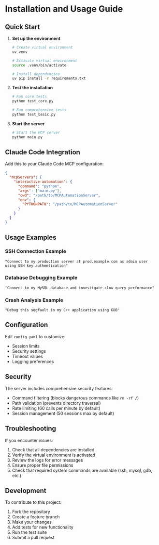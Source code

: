 # Installation and Usage Guide

## Quick Start

1. **Set up the environment**
   ```bash
   # Create virtual environment
   uv venv
   
   # Activate virtual environment
   source .venv/bin/activate
   
   # Install dependencies
   uv pip install -r requirements.txt
   ```

2. **Test the installation**
   ```bash
   # Run core tests
   python test_core.py
   
   # Run comprehensive tests
   python test_basic.py
   ```

3. **Start the server**
   ```bash
   # Start the MCP server
   python main.py
   ```

## Claude Code Integration

Add this to your Claude Code MCP configuration:

```json
{
  "mcpServers": {
    "interactive-automation": {
      "command": "python",
      "args": ["main.py"],
      "cwd": "/path/to/MCPAutomationServer",
      "env": {
        "PYTHONPATH": "/path/to/MCPAutomationServer"
      }
    }
  }
}
```

## Usage Examples

### SSH Connection Example
```
"Connect to my production server at prod.example.com as admin user using SSH key authentication"
```

### Database Debugging Example
```
"Connect to my MySQL database and investigate slow query performance"
```

### Crash Analysis Example
```
"Debug this segfault in my C++ application using GDB"
```

## Configuration

Edit `config.yaml` to customize:
- Session limits
- Security settings
- Timeout values
- Logging preferences

## Security

The server includes comprehensive security features:
- Command filtering (blocks dangerous commands like `rm -rf /`)
- Path validation (prevents directory traversal)
- Rate limiting (60 calls per minute by default)
- Session management (50 sessions max by default)

## Troubleshooting

If you encounter issues:
1. Check that all dependencies are installed
2. Verify the virtual environment is activated
3. Review the logs for error messages
4. Ensure proper file permissions
5. Check that required system commands are available (ssh, mysql, gdb, etc.)

## Development

To contribute to this project:
1. Fork the repository
2. Create a feature branch
3. Make your changes
4. Add tests for new functionality
5. Run the test suite
6. Submit a pull request